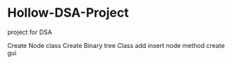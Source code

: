 Hollow-DSA-Project
==================

project for DSA

Create Node class
Create Binary tree Class
add insert node method
create gui 
